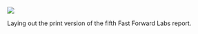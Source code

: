 ![](https://db-feed.s3.amazonaws.com/legacy/Screen_Shot_2016-11-17_at_3_06_57_PM-1479413251049.png)

Laying out the print version of the fifth Fast Forward Labs report.
